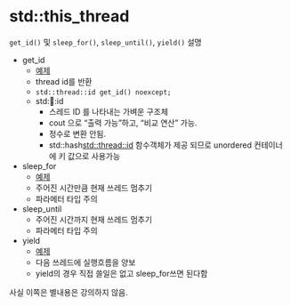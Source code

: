 # std::this_thread


`get_id()` 및 `sleep_for()`, `sleep_until()`, `yield()` 설명

- get_id
  - [예제](./this_thread_get_id.cpp)
  - thread id를 반환
  - `std::thread::id get_id() noexcept;`
  - std::thread::id
    - 스레드 ID 를 나타내는 가벼운 구조체
    - cout 으로 “출력 가능”하고, “비교 연산” 가능.
    - 정수로 변환 안됨.
    - std::hash<std::thread::id> 함수객체가 제공 되므로 unordered 컨테이너에 키 값으로 사용가능
- sleep_for
  - [예제](./this_thread_sleep.cpp)
  - 주어진 시간만큼 현재 쓰레드 멈추기
  - 파라메터 타입 주의
- sleep_until
  - 주어진 시간까지 현재 쓰레드 멈추기
  - 파라메터 타입 주의
- yield
  - [예제](./this_thread_yield.cpp)
  - 다음 쓰레드에 실행흐름을 양보
  - yield의 경우 직접 쓸일은 없고 sleep_for쓰면 된다함

사실 이쪽은 별내용은 강의하지 않음. 
